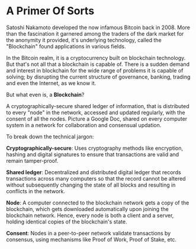 # **A Primer Of Sorts**

Satoshi Nakamoto developed the now infamous Bitcoin back in 2008. More than the fascination it garnered among the traders of the dark market for the anonymity it provided, it's underlying technology, called the "Blockchain" found applications in various fields.

In the Bitcoin realm, it is a cryptocurrency built on blockchain technology. But that's not all that a blockchain is capable of. There is a sudden demand and interest in blockchain for the wide range of problems it is capable of solving; by disrupting the current structure of governance, banking, trading and even the Internet, as we know it.

But what even is, a **Blockchain**?

A cryptographically-secure shared ledger of information, that is distributed to every "node" in the network, accessed and updated regularly, with the consent of all the nodes. Picture a Google Doc, shared on every computer system in a network for collaboration and consensual updation.

To break down the technical jargon:

**Cryptographically-secure**: Uses cryptography methods like encryption, hashing and digital signatures to ensure that transactions are valid and remain tamper-proof.

**Shared ledger**: Decentralized and distributed digital ledger that records transactions across many computers so that the record cannot be altered without subsequently changing the state of all blocks and resulting in conflicts in the network.

**Node**: A computer connected to the blockchain network gets a copy of the blockchain, which gets downloaded automatically upon joining the blockchain network. Hence, every node is both a client and a server, holding identical copies of the blockchain's state.

**Consent**: Nodes in a peer-to-peer network validate transactions by consensus, using mechanisms like Proof of Work, Proof of Stake, etc.
